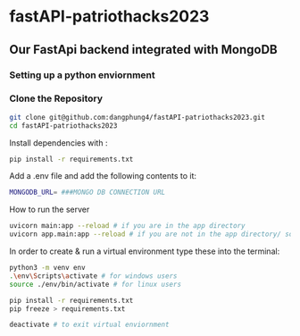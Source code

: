 # fastAPI-patriothacks2023
## Our FastApi backend integrated with MongoDB

### Setting up a python enviornment

### Clone the Repository
```bash
git clone git@github.com:dangphung4/fastAPI-patriothacks2023.git
cd fastAPI-patriothacks2023
```

Install dependencies with :
```bash
pip install -r requirements.txt
```

Add a .env file and add the following contents to it:
```bash
MONGODB_URL= ###MONGO DB CONNECTION URL
```

How to run the server
```bash
uvicorn main:app --reload # if you are in the app directory
uvicorn app.main:app --reload # if you are not in the app directory/ source directory
```
In order to create & run a virtual environment
type these into the terminal:
```bash
python3 -m venv env
.\env\Scripts\activate # for windows users
source ./env/bin/activate # for linux users

pip install -r requirements.txt
pip freeze > requirements.txt

deactivate # to exit virtual enviornment
```
